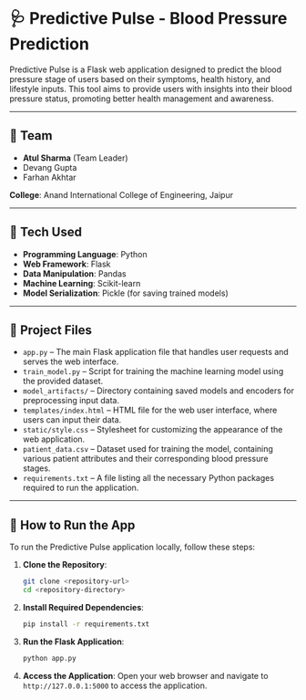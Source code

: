 # 🩺 Predictive Pulse - Blood Pressure Prediction

Predictive Pulse is a Flask web application designed to predict the blood pressure stage of users based on their symptoms, health history, and lifestyle inputs. This tool aims to provide users with insights into their blood pressure status, promoting better health management and awareness.

---

## 👥 Team

- **Atul Sharma** (Team Leader)
- Devang Gupta
- Farhan Akhtar

**College**: Anand International College of Engineering, Jaipur

---

## 🧠 Tech Used

- **Programming Language**: Python
- **Web Framework**: Flask
- **Data Manipulation**: Pandas
- **Machine Learning**: Scikit-learn
- **Model Serialization**: Pickle (for saving trained models)

---

## 📁 Project Files

- `app.py` – The main Flask application file that handles user requests and serves the web interface.
- `train_model.py` – Script for training the machine learning model using the provided dataset.
- `model_artifacts/` – Directory containing saved models and encoders for preprocessing input data.
- `templates/index.html` – HTML file for the web user interface, where users can input their data.
- `static/style.css` – Stylesheet for customizing the appearance of the web application.
- `patient_data.csv` – Dataset used for training the model, containing various patient attributes and their corresponding blood pressure stages.
- `requirements.txt` – A file listing all the necessary Python packages required to run the application.

---

## 🚀 How to Run the App

To run the Predictive Pulse application locally, follow these steps:

1.  **Clone the Repository**:
    ```bash
    git clone <repository-url>
    cd <repository-directory>
    ```

2.  **Install Required Dependencies**:
    ```bash
    pip install -r requirements.txt
    ```

3.  **Run the Flask Application**:
    ```bash
    python app.py
    ```

4.  **Access the Application**: Open your web browser and navigate to `http://127.0.0.1:5000` to access the application.